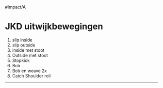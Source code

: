  #impact/A
# JKD uitwijkbewegingen
1) slip inside
2) slip outside
3) Inside met stoot
4) Outside met stoot
5) Stopkick
6) Bob
7) Bob en weave 2x
8) Catch Shoulder roll



---